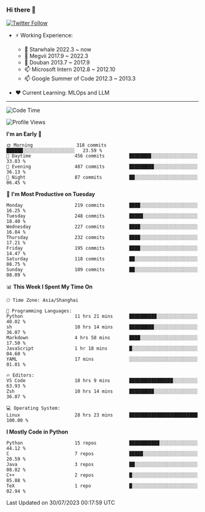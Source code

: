 ### Hi there 👋

[![Twitter Follow](https://img.shields.io/twitter/follow/tianweidut?style=social)](https://twitter.com/tianweidut)

- ⚡ Working Experience:
  - 🔭 Starwhale 2022.3 ~ now
  - 🌱 Megvii 2017.9 ~ 2022.3
  - 🌱 Douban 2013.7 ~ 2017.9
  - 📫 Microsoft Intern 2012.8 ~ 2012.10
  - 📫 Google Summer of Code 2012.3 ~ 2013.3

- ❤️ Current Learning: MLOps and LLM

---
<!--START_SECTION:waka-->
![Code Time](http://img.shields.io/badge/Code%20Time-4%2C329%20hrs%2023%20mins-blue)

![Profile Views](http://img.shields.io/badge/Profile%20Views-1-blue)

**I'm an Early 🐤** 

```text
🌞 Morning                318 commits         ██████░░░░░░░░░░░░░░░░░░░   23.59 % 
🌆 Daytime                456 commits         ████████░░░░░░░░░░░░░░░░░   33.83 % 
🌃 Evening                487 commits         █████████░░░░░░░░░░░░░░░░   36.13 % 
🌙 Night                  87 commits          ██░░░░░░░░░░░░░░░░░░░░░░░   06.45 % 
```
📅 **I'm Most Productive on Tuesday** 

```text
Monday                   219 commits         ████░░░░░░░░░░░░░░░░░░░░░   16.25 % 
Tuesday                  248 commits         █████░░░░░░░░░░░░░░░░░░░░   18.40 % 
Wednesday                227 commits         ████░░░░░░░░░░░░░░░░░░░░░   16.84 % 
Thursday                 232 commits         ████░░░░░░░░░░░░░░░░░░░░░   17.21 % 
Friday                   195 commits         ████░░░░░░░░░░░░░░░░░░░░░   14.47 % 
Saturday                 118 commits         ██░░░░░░░░░░░░░░░░░░░░░░░   08.75 % 
Sunday                   109 commits         ██░░░░░░░░░░░░░░░░░░░░░░░   08.09 % 
```


📊 **This Week I Spent My Time On** 

```text
🕑︎ Time Zone: Asia/Shanghai

💬 Programming Languages: 
Python                   11 hrs 21 mins      ██████████░░░░░░░░░░░░░░░   40.02 % 
sh                       10 hrs 14 mins      █████████░░░░░░░░░░░░░░░░   36.07 % 
Markdown                 4 hrs 58 mins       ████░░░░░░░░░░░░░░░░░░░░░   17.50 % 
JavaScript               1 hr 18 mins        █░░░░░░░░░░░░░░░░░░░░░░░░   04.60 % 
YAML                     17 mins             ░░░░░░░░░░░░░░░░░░░░░░░░░   01.01 % 

🔥 Editors: 
VS Code                  18 hrs 9 mins       ████████████████░░░░░░░░░   63.93 % 
Zsh                      10 hrs 14 mins      █████████░░░░░░░░░░░░░░░░   36.07 % 

💻 Operating System: 
Linux                    28 hrs 23 mins      █████████████████████████   100.00 % 
```

**I Mostly Code in Python** 

```text
Python                   15 repos            ███████████░░░░░░░░░░░░░░   44.12 % 
C                        7 repos             █████░░░░░░░░░░░░░░░░░░░░   20.59 % 
Java                     3 repos             ██░░░░░░░░░░░░░░░░░░░░░░░   08.82 % 
C++                      2 repos             █░░░░░░░░░░░░░░░░░░░░░░░░   05.88 % 
TeX                      1 repo              █░░░░░░░░░░░░░░░░░░░░░░░░   02.94 % 
```




 Last Updated on 30/07/2023 00:17:59 UTC
<!--END_SECTION:waka-->
